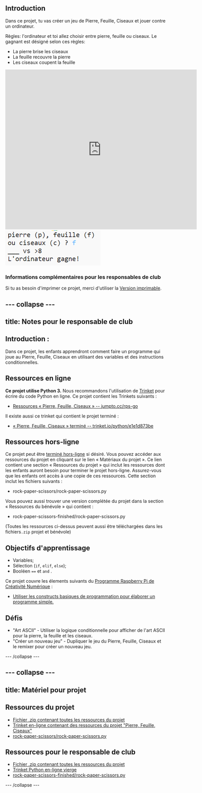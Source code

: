 ## Introduction

Dans ce projet, tu vas créer un jeu de Pierre, Feuille, Ciseaux et jouer contre un ordinateur.

Règles: l'ordinateur et toi allez choisir entre pierre, feuille ou ciseaux. Le gagnant est désigné selon ces règles:

* La pierre brise les ciseaux
* La feuille recouvre la pierre
* Les ciseaux coupent la feuille

<div class="trinket">
  <iframe src="https://trinket.io/embed/python/e1e1d873be?outputOnly=true&start=result" width="600" height="500" frameborder="0" marginwidth="0" marginheight="0" allowfullscreen>
  </iframe>
  <img src="images/rps-final.png">
</div>

### Informations complémentaires pour les responsables de club

Si tu as besoin d'imprimer ce projet, merci d'utiliser la [Version imprimable](https://projects.raspberrypi.org/en/projects/rock-paper-scissors/print).

## \--- collapse \---

## title: Notes pour le responsable de club

## Introduction :

Dans ce projet, les enfants apprendront comment faire un programme qui joue au Pierre, Feuille, Ciseaux en utilisant des variables et des instructions conditionnelles.

## Ressources en ligne

**Ce projet utilise Python 3.** Nous recommandons l'utilisation de [Trinket](https://trinket.io/) pour écrire du code Python en ligne. Ce projet contient les Trinkets suivants :

* [Ressources « Pierre, Feuille, Ciseaux » -- jumpto.cc/rps-go](http://jumpto.cc/rps-go)

Il existe aussi ce trinket qui contient le projet terminé :

* [« Pierre, Feuille, Ciseaux » terminé -- trinket.io/python/e1e1d873be](https://trinket.io/python/e1e1d873be)

## Ressources hors-ligne

Ce projet peut être [terminé hors-ligne](https://www.codeclubprojects.org/en-GB/resources/python-working-offline/) si désiré. Vous pouvez accéder aux ressources du projet en cliquant sur le lien « Matériaux du projet ». Ce lien contient une section « Ressources du projet » qui inclut les ressources dont les enfants auront besoin pour terminer le projet hors-ligne. Assurez-vous que les enfants ont accès à une copie de ces ressources. Cette section inclut les fichiers suivants :

* rock-paper-scissors/rock-paper-scissors.py

Vous pouvez aussi trouver une version complétée du projet dans la section « Ressources du bénévole » qui contient :

* rock-paper-scissors-finished/rock-paper-scissors.py

(Toutes les ressources ci-dessus peuvent aussi être téléchargées dans les fichiers`.zip` projet et bénévole)

## Objectifs d'apprentissage

* Variables;
* Sélection (`if`, `elif`, `else`); 
* Booléen `==` et `and` .

Ce projet couvre les élements suivants du [Programme Raspberry Pi de Créativité Numérique](http://rpf.io/curriculum) :

* [Utiliser les constructs basiques de programmation pour élaborer un programme simple.](https://www.raspberrypi.org/curriculum/programming/creator)

## Défis

* "Art ASCII" - Utiliser la logique conditionnelle pour afficher de l'art ASCII pour la pierre, la feuille et les ciseaux. 
* "Créer un nouveau jeu" - Dupliquer le jeu du Pierre, Feuille, Ciseaux et le remixer pour créer un nouveau jeu. 

\--- /collapse \---

## \--- collapse \---

## title: Matériel pour projet

## Ressources du projet

* [Fichier .zip contenant toutes les ressources du projet](resources/rock-paper-scissors-project-resources.zip)
* [Trinket en-ligne contenant des ressources du projet "Pierre, Feuille, Ciseaux"](http://jumpto.cc/rps-go)
* [rock-paper-scissors/rock-paper-scissors.py](resources/rock-paper-scissors-rock-paper-scissors.py)

## Ressources pour le responsable de club

* [Fichier .zip contenant toutes les ressources du projet](resources/rock-paper-scissors-volunteer-resources.zip)
* [Trinket Python en-ligne vierge](https://trinket.io/python/e1e1d873be)
* [rock-paper-scissors-finished/rock-paper-scissors.py](resources/rock-paper-scissors-finished-rock-paper-scissors.py)

\--- /collapse \---